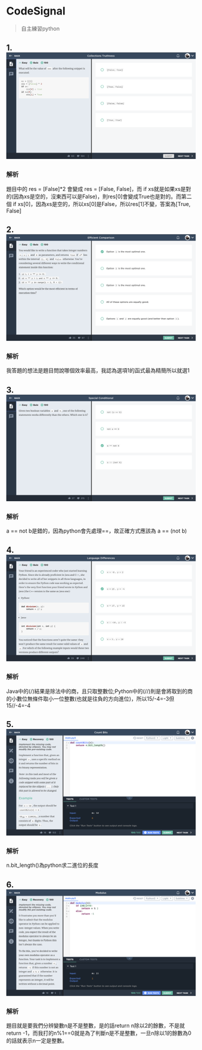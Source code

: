 # CodeSignal
> 自主練習python

## 1. ![](/CodeSignal/images/Python%201.png)
### 解析
題目中的 res = [False]*2 會變成 res = [False, False]，而 if xs就是如果xs是對的(因為xs是空的，沒東西可以是False)，則res[0]會變成True也是對的。而第二個 if xs[0]，因為xs是空的，所以xs[0]是False，所以res[1]不變，答案為[True, False]

## 2. ![](/CodeSignal/images/Python%202.png)
### 解析
我答題的想法是題目問說哪個效率最高，我認為選項1的函式最為精簡所以就選1

## 3. ![](/CodeSignal/images/Python%203.png)
### 解析
a == not b是錯的，因為python會先處理==，故正確方式應該為 a == (not b)

## 4. ![](/CodeSignal/images/Python%204.png)
### 解析
Java中的(/)結果是除法中的商，且只取整數位;Python中的(//)則是會將取到的商的小數位無條件取小一位整數(也就是往負的方向進位)，所以15/-4=-3但15//-4=-4

## 5. ![](/CodeSignal/images/Python%205.png)
### 解析
n.bit_length()為python求二進位的長度

## 6. ![](/CodeSignal/images/Python%206.png)
### 解析
題目就是要我們分辨變數n是不是整數，是的話return n除以2的餘數，不是就return -1，而我打的n%1==0就是為了判斷n是不是整數，一旦n除以1的餘數為0的話就表示n一定是整數。
